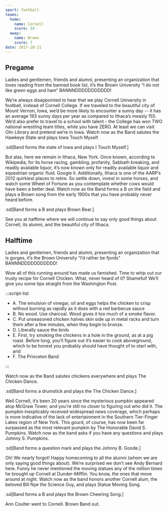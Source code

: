 ```yaml
---
sport: football
teams:
  home:
    name: Cornell
    score: 34
  away:
    name: Brown
    score: 7
date: 2017-10-21
---
```


## Pregame

Ladies and gentlemen, friends and alumni, presenting an organization that loves reading from the banned book list, it’s the Brown University “I do not like green eggs and ham” BANNNDDDDDDDDDDD!

We’re always disappointed to hear that we play Cornell University in football, instead of Cornell College. If we traveled to the beautiful city of Mount Vernon, Iowa, we’d be more likely to encounter a sunny day -- it has an average 193 sunny days per year as compared to Ithaca’s measly 155. We’d also prefer to travel to a school with talent - the College has won TWO national wrestling team titles, while you have ZERO. At least we can visit Olin Library and pretend we’re in Iowa. Watch now as the Band salutes the Hawkeye State and plays Iowa Touch Myself.

:sd[Band forms the state of Iowa and plays I Touch Myself.]

But alas, here we remain in Ithaca, New York. Once known, according to Wikipedia, for its horse racing, gambling, profanity, Sabbath breaking, and readily available liquor, it’s now known only for readily available liquor and equestrian organic fluid. Google it. Additionally, Ithaca is one of the AARP’s 2012 quirkiest places to retire. So settle down, invest in some horses, and watch some Wheel of Fortune as you contemplate whether cows would have been a better deal. Watch now as the Band forms a B on the field and plays a Brown song from the early 1900s that you have probably never heard before.

:sd[Band forms a B and plays Brown Bear.]

See you at halftime where we will continue to say only good things about Cornell, its alumni, and the beautiful city of Ithaca.

## Halftime

Ladies and gentlemen, friends and alumni, presenting an organization that is gorges, it’s the Brown University “I’d rather be fjords” BANNNDDDDDDDDDDD!

Wow all of this running around has made us famished. Time to whip out our trusty recipe for Cornell Chicken. What, never heard of it? Shameful! We’ll give you some tips straight from the Washington Post.

:::script-list

- A. The emulsion of vinegar, oil and eggs helps the chicken to crisp without burning as rapidly as it does with a red barbecue sauce
- B. No wood. Use charcoal. Wood gives it too much of a smoke flavor.
- C. Put unseasoned chicken halves skin side up in metal racks and turn them after a few minutes, when they begin to bronze.
- D. Liberally sauce the birds
- E. First, try smoking the chickens in a hole in the ground, as at a pig roast. Before long, you’ll figure out it’s easier to cook aboveground, which to be honest you probably should have thought of to start with, and
- F. The Princeton Band

:::

Watch now as the Band salutes chickens everywhere and plays The Chicken Dance.

:sd[Band forms a drumstick and plays the The Chicken Dance.]

Well Cornell, it’s been 20 years since the mysterious pumpkin appeared atop McGraw Tower, and you’re still no closer to figuring out who did it. The pumpkin inexplicably received widespread news coverage, which perhaps is more indicative of the lack of entertainment in the Southern Tier-Finger Lakes region of New York. This gourd, of course, has now been far surpassed as the most relevant pumpkin by The Honorable David S. Pumpkins. Watch now as the band asks if you have any questions and plays Johnny S. Pumpkins.

:sd[Band forms a question mark and plays the Johnny B. Goode.]

Oh! We nearly forgot! Happy homecoming to all the alumni (whom we are only saying good things about). We’re surprised we don’t see Andy Bernard here. Funny he never mentioned the moving statues any of the million times he brought up Cornell at Dunder-Mifflin. You know, the ones that move around at night. Watch now as the band honors another Cornell alum, the beloved Bill Nye the Science Guy, and plays Statue Moving Song.

:sd[Band forms a B and plays the Brown Cheering Song.]

Ann Coulter went to Cornell. Brown Band out.
